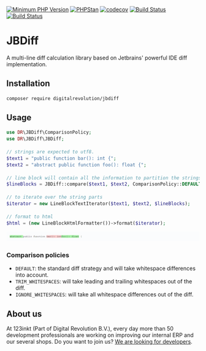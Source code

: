 [![Minimum PHP Version](https://img.shields.io/badge/php-%3E%3D%208.1-8892BF)](https://php.net/)
[![PHPStan](https://img.shields.io/badge/phpstan-enabled-4BC51D)](https://www.phpstan.com/)
[![codecov](https://codecov.io/gh/123inkt/jbdiff/branch/master/graph/badge.svg)](https://app.codecov.io/gh/123inkt/jbdiff)
[![Build Status](https://github.com/123inkt/jbdiff/workflows/Check/badge.svg?branch=master)](https://github.com/123inkt/jbdiff/actions)
[![Build Status](https://github.com/123inkt/jbdiff/workflows/Test/badge.svg?branch=master)](https://github.com/123inkt/jbdiff/actions)


# JBDiff

A multi-line diff calculation library based on Jetbrains' powerful IDE diff implementation.

## Installation
```bash
composer require digitalrevolution/jbdiff
```

## Usage

```php
use DR\JBDiff\ComparisonPolicy;
use DR\JBDiff\JBDiff;

// strings are expected to utf8.
$text1 = "public function bar(): int {";
$text2 = "abstract public function foo(): float {";

// line block will contain all the information to partition the strings in removed, unchanged and added parts.
$lineBlocks = JBDiff::compare($text1, $text2, ComparisonPolicy::DEFAULT);

// to iterate over the string parts
$iterator = new LineBlockTextIterator($text1, $text2, $lineBlocks);

// format to html
$html = (new LineBlockHtmlFormatter())->format($iterator);
```

![docs/example.png](docs/example.png)

### Comparison policies
- `DEFAULT`: the standard diff strategy and will take whitespace differences into account.
- `TRIM_WHITESPACES`: will take leading and trailing whitespaces out of the diff.
- `IGNORE_WHITESPACES`: will take all whitespace differences out of the diff.

## About us

At 123inkt (Part of Digital Revolution B.V.), every day more than 50 development professionals are working on improving our internal ERP 
and our several shops. Do you want to join us? [We are looking for developers](https://www.werkenbij123inkt.nl/zoek-op-afdeling/it).

